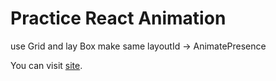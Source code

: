 # Practice React Animation

use Grid and lay Box
make same layoutId -> AnimatePresence

You can visit [site](https://singyuKang.github.io/react-animation).

